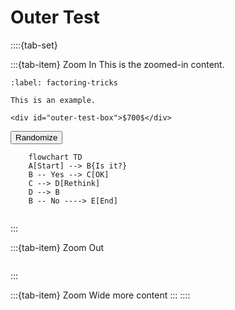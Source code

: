# Outer Test

::::{tab-set}

:::{tab-item} Zoom In
This is the zoomed-in content.

```{prf:example}
:label: factoring-tricks

This is an example.

<div id="outer-test-box">$700$</div>
```

<div id="outer-test-box-2"></div>
<button type="button" id="randomize-button">Randomize</button>

```{mermaid}
    flowchart TD
    A[Start] --> B{Is it?}
    B -- Yes --> C[OK]
    C --> D[Rethink]
    D --> B
    B -- No ----> E[End]
```
```{include} inner-test-1.md
```
:::

:::{tab-item} Zoom Out
```{include} inner-test-2.md
```
:::

:::{tab-item} Zoom Wide
more content
:::
::::

<script src="../../../../../_static/outer-test.js"></script>